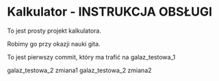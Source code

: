 # Kalkulator - INSTRUKCJA OBSŁUGI

To jest prosty projekt kalkulatora.

Robimy go przy okazji nauki gita.

To jest pierwszy commit, który ma trafić na galaz_testowa_1

galaz_testowa_2 zmiana1
galaz_testowa_2 zmiana2